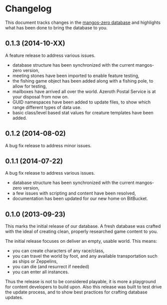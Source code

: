 Changelog
=========
This document tracks changes in the [mangos-zero database][113] and highlights
what has been done to bring the database to you.

0.1.3 (2014-10-XX)
------------------
A feature release to address various issues.

* database structure has been synchronized with the current mangos-zero version,
* meeting stones have been imported to enable feature testing,
* the fishing game object has been added along with a fishing pole, to allow for
  testing,
* mailboxes have arrived all over the world. Azeroth Postal Service is at your
  disposal from now on.
* GUID namespaces have been added to update files, to show which range different
  types of data use.
* basic class/level based stat values for creature templates have been added.

0.1.2 (2014-08-02)
------------------
A bug fix release to address minor issues.

0.1.1 (2014-07-22)
------------------
A bug fix release to address various issues.

* database structure has been synchronized with the current mangos-zero version,
* a few issues with scripting and content have been resolved,
* documentation has been updated for our new home on BitBucket.

0.1.0 (2013-09-23)
------------------
This marks the initial release of our database. A fresh database was crafted
with the ideal of creating clean, properly researched game content to you.

The initial release focuses on deliver an empty, usable world. This means:

* you can create characters of any race/class,
* you can travel the world by foot, and any available transportation such as
  ships or Zeppelins,
* you can die (and resurrect if needed)
* you can enter all instances.

Thus the release is not to be considered playable, it is more a playground for
content developers to build upon. Also this release was built to test drive
the update process, and to show best practices for crafting database updates.


[1]: http://blizzard.com/ "Blizzard Entertainment Inc. · we love you!"
[2]: http://blizzard.com/games/wow/ "World of Warcraft - Classic / Vanilla"
[3]: http://wowpedia.org/Beta#World_of_Warcraft "World of Warcraft - Classic Beta"

[100]: http://getmangos.com/ "mangos foundation · project site"

[110]: http://bitbucket.org/mangoszero "mangos zero · bitbucket organization"
[111]: http://bitbucket.org/mangoszero/server "mangos zero · server"
[112]: http://bitbucket.org/mangoszero/scripts "mangos zero · script extensions"
[113]: http://bitbucket.org/mangoszero/content "mangos-zero · clean database"

